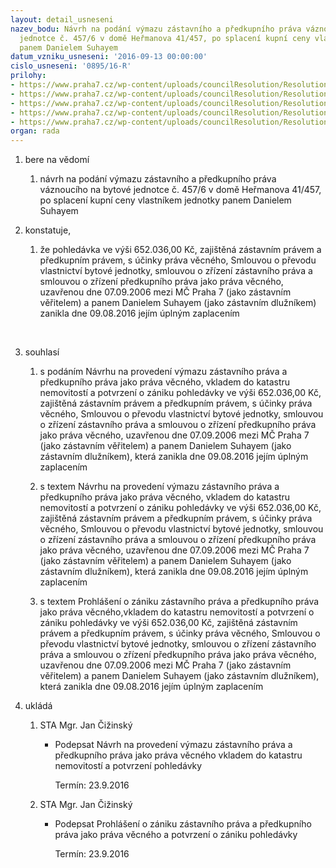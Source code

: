 ```yaml
---
layout: detail_usneseni
nazev_bodu: Návrh na podání výmazu zástavního a předkupního práva váznoucího na bytové
  jednotce č. 457/6 v domě Heřmanova 41/457, po splacení kupní ceny vlastníkem jednotky
  panem Danielem Suhayem
datum_vzniku_usneseni: '2016-09-13 00:00:00'
cislo_usneseni: '0895/16-R'
prilohy:
- https://www.praha7.cz/wp-content/uploads/councilResolution/Resolutions/28146/export/DZ_vymazSuhay457~104909.docx
- https://www.praha7.cz/wp-content/uploads/councilResolution/Resolutions/28146/export/c2Ginis~104908.pdf
- https://www.praha7.cz/wp-content/uploads/councilResolution/Resolutions/28146/export/c3KN~104907.pdf
- https://www.praha7.cz/wp-content/uploads/councilResolution/Resolutions/28146/export/c4Prohlaseni~104906.pdf
- https://www.praha7.cz/wp-content/uploads/councilResolution/Resolutions/28146/export/export~297877.pdf
organ: rada
---
```

<ol id="urzList" class="urzList_view"><li id="" class="urzClass1"><span name="1">bere na vědomí</span><ol class="urzOlClass"><li style="text-align: left;" id="" class="urzClass2"><span><p>návrh na podání výmazu zástavního a předkupního práva váznoucího na bytové jednotce č. 457/6 v domě Heřmanova 41/457, po splacení kupní ceny vlastníkem jednotky panem Danielem Suhayem</p></span></li></ol></li><li id="" class="urzClass1"><span name="50">konstatuje,</span><ol id="" class="urzOlClass"><li style="text-align: left;" id="" class="urzClass2"><span><p>že pohledávka ve výši 652.036,00 Kč, zajištěná zástavním právem a předkupním právem, s účinky práva věcného, Smlouvou o převodu vlastnictví bytové jednotky, smlouvou o zřízení zástavního práva a smlouvou o zřízení předkupního práva jako práva věcného, uzavřenou dne 07.09.2006 mezi MČ Praha 7 (jako zástavním věřitelem) a panem Danielem Suhayem (jako zástavním dlužníkem) zanikla dne 09.08.2016 jejím úplným zaplacením</p><p><br></p></span></li></ol></li><li id="" class="urzClass1"><span name="26">souhlasí</span><ol class="urzOlClass"><li style="text-align: left;" id="" class="urzClass2"><span><p>s podáním Návrhu na provedení výmazu zástavního práva a předkupního práva jako práva věcného, vkladem do katastru nemovitostí a potvrzení o zániku pohledávky ve výši 652.036,00 Kč, zajištěná zástavním právem a předkupním právem, s účinky práva věcného, Smlouvou o převodu vlastnictví bytové jednotky, smlouvou o zřízení zástavního práva a smlouvou o zřízení předkupního práva jako práva věcného, uzavřenou dne 07.09.2006 mezi MČ Praha 7 (jako zástavním věřitelem) a panem Danielem Suhayem (jako zástavním dlužníkem), která zanikla dne 09.08.2016 jejím úplným zaplacením</p></span></li><li style="text-align: left;" id="" class="urzClass2"><span><p>s textem Návrhu na provedení výmazu zástavního práva a předkupního práva jako práva věcného, vkladem do katastru nemovitostí a potvrzení o zániku pohledávky ve výši 652.036,00 Kč, zajištěná zástavním právem a předkupním právem, s účinky práva věcného, Smlouvou o převodu vlastnictví bytové jednotky, smlouvou o zřízení zástavního práva a smlouvou o zřízení předkupního práva jako práva věcného, uzavřenou dne 07.09.2006 mezi MČ Praha 7 (jako zástavním věřitelem) a panem Danielem Suhayem (jako zástavním dlužníkem), která zanikla dne 09.08.2016 jejím úplným zaplacením</p></span></li><li style="text-align: left;" id="" class="urzClass2"><span><p>s textem Prohlášení o zániku zástavního práva a předkupního práva jako práva věcného,vkladem do katastru nemovitostí a potvrzení o zániku pohledávky ve výši 652.036,00 Kč, zajištěná zástavním právem a předkupním právem, s účinky práva věcného, Smlouvou o převodu vlastnictví bytové jednotky, smlouvou o zřízení zástavního práva a smlouvou o zřízení předkupního práva jako práva věcného, uzavřenou dne 07.09.2006 mezi MČ Praha 7 (jako zástavním věřitelem) a panem Danielem Suhayem (jako zástavním dlužníkem), která zanikla dne 09.08.2016 jejím úplným zaplacením</p></span></li></ol></li><li class="urzClass1" id="urzUkoly"><span name="1">ukládá</span><ol class="urzOlClass"><li class="urzClass2"><span><p>STA Mgr. Jan Čižinský</p></span><ul class="urzUlClass"><li class="urzClass3"><span><p>Podepsat Návrh na provedení výmazu zástavního práva a předkupního práva jako práva věcného vkladem do katastru nemovitostí a potvrzení pohledávky</p></span><span class="urzUkolTermin">  Termín:&nbsp;23.9.2016</span></li></ul></li><li class="urzClass2"><span><p>STA Mgr. Jan Čižinský</p></span><ul class="urzUlClass"><li class="urzClass3"><span><p>Podepsat Prohlášení o zániku zástavního práva a předkupního práva jako práva věcného a potvrzení o zániku pohledávky</p></span><span class="urzUkolTermin">  Termín:&nbsp;23.9.2016</span></li></ul></li></ol></li></ol>